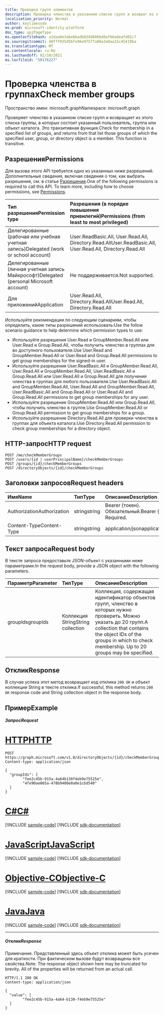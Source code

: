 ```yaml
---
title: Проверка групп элементов
description: Проверка членства в указанном списке групп и возврат из этого списка этих групп
localization_priority: Normal
author: keylimesoda
ms.prod: microsoft-identity-platform
doc_type: apiPageType
ms.openlocfilehash: a1daa0e3abe6badb8349806bd8af66adeafd02c7
ms.sourcegitcommit: 48fff935d56fe96e97577a80a3a0aa15c45419ba
ms.translationtype: MT
ms.contentlocale: ru-RU
ms.lasthandoff: 02/10/2021
ms.locfileid: "50176227"
---
```

# <a name="check-member-groups"></a><span data-ttu-id="51304-103">Проверка членства в группах</span><span class="sxs-lookup"><span data-stu-id="51304-103">Check member groups</span></span>

<span data-ttu-id="51304-104">Пространство имен: microsoft.graph</span><span class="sxs-lookup"><span data-stu-id="51304-104">Namespace: microsoft.graph</span></span>

<span data-ttu-id="51304-p101">Проверяет членство в указанном списке групп и возвращает из этого списка группы, в которых состоит указанный пользователь, группа или объект каталога. Это транзитивная функция.</span><span class="sxs-lookup"><span data-stu-id="51304-p101">Check for membership in a specified list of groups, and returns from that list those groups of which the specified user, group, or directory object is a member. This function is transitive.</span></span>

## <a name="permissions"></a><span data-ttu-id="51304-107">Разрешения</span><span class="sxs-lookup"><span data-stu-id="51304-107">Permissions</span></span>
<span data-ttu-id="51304-p102">Для вызова этого API требуется одно из указанных ниже разрешений. Дополнительные сведения, включая сведения о том, как выбрать разрешения, см. в статье [Разрешения](/graph/permissions-reference).</span><span class="sxs-lookup"><span data-stu-id="51304-p102">One of the following permissions is required to call this API. To learn more, including how to choose permissions, see [Permissions](/graph/permissions-reference).</span></span>

|<span data-ttu-id="51304-110">Тип разрешения</span><span class="sxs-lookup"><span data-stu-id="51304-110">Permission type</span></span>      | <span data-ttu-id="51304-111">Разрешения (в порядке повышения привилегий)</span><span class="sxs-lookup"><span data-stu-id="51304-111">Permissions (from least to most privileged)</span></span>              |
|:--------------------|:---------------------------------------------------------|
|<span data-ttu-id="51304-112">Делегированные (рабочая или учебная учетная запись)</span><span class="sxs-lookup"><span data-stu-id="51304-112">Delegated (work or school account)</span></span> | <span data-ttu-id="51304-113">User.ReadBasic.All, User.Read.All, Directory.Read.All</span><span class="sxs-lookup"><span data-stu-id="51304-113">User.ReadBasic.All, User.Read.All, Directory.Read.All</span></span>    |
|<span data-ttu-id="51304-114">Делегированные (личная учетная запись Майкрософт)</span><span class="sxs-lookup"><span data-stu-id="51304-114">Delegated (personal Microsoft account)</span></span> | <span data-ttu-id="51304-115">Не поддерживается.</span><span class="sxs-lookup"><span data-stu-id="51304-115">Not supported.</span></span>    |
|<span data-ttu-id="51304-116">Для приложений</span><span class="sxs-lookup"><span data-stu-id="51304-116">Application</span></span> | <span data-ttu-id="51304-117">User.Read.All, Directory.Read.All</span><span class="sxs-lookup"><span data-stu-id="51304-117">User.Read.All, Directory.Read.All</span></span> |

<span data-ttu-id="51304-118">Используйте рекомендации по следующим сценариям, чтобы определить, какие типы разрешений использовать:</span><span class="sxs-lookup"><span data-stu-id="51304-118">Use the follow scenario guidance to help determine which permission types to use:</span></span>
- <span data-ttu-id="51304-119">Используйте разрешения User.Read и GroupMember.Read.All или User.Read и Group.Read.All, чтобы получить членство в группах для во доступного пользователя.</span><span class="sxs-lookup"><span data-stu-id="51304-119">Use User.Read and GroupMember.Read.All or User.Read and Group.Read.All permissions to get group memberships for the signed-in user.</span></span>
- <span data-ttu-id="51304-120">Используйте разрешения User.ReadBasic.All и GroupMember.Read.All, User.Read.All и GroupMember.Read.All, User.ReadBasic.All и Group.Read.All или User.Read.All и Group.Read.All для получения членства в группах для любого пользователя.</span><span class="sxs-lookup"><span data-stu-id="51304-120">Use User.ReadBasic.All and GroupMember.Read.All, User.Read.All and GroupMember.Read.All, User.ReadBasic.All and Group.Read.All or User.Read.All and Group.Read.All permissions to get group memberships for any user.</span></span>
- <span data-ttu-id="51304-121">Используйте разрешение GroupMember.Read.All или Group.Read.All, чтобы получить членство в группе.</span><span class="sxs-lookup"><span data-stu-id="51304-121">Use GroupMember.Read.All or Group.Read.All permission to get group memberships for a group.</span></span>
- <span data-ttu-id="51304-122">Используйте разрешение Directory.Read.All для проверки членства в группах для объекта каталога.</span><span class="sxs-lookup"><span data-stu-id="51304-122">Use Directory.Read.All permission to check group memberships for a directory object.</span></span>

## <a name="http-request"></a><span data-ttu-id="51304-123">HTTP-запрос</span><span class="sxs-lookup"><span data-stu-id="51304-123">HTTP request</span></span>
<!-- { "blockType": "ignored" } -->
```http
POST /me/checkMemberGroups
POST /users/{id | userPrincipalName}/checkMemberGroups
POST /groups/{id}/checkMemberGroups
POST /directoryObjects/{id}/checkMemberGroups
```
## <a name="request-headers"></a><span data-ttu-id="51304-124">Заголовки запросов</span><span class="sxs-lookup"><span data-stu-id="51304-124">Request headers</span></span>
| <span data-ttu-id="51304-125">Имя</span><span class="sxs-lookup"><span data-stu-id="51304-125">Name</span></span>       | <span data-ttu-id="51304-126">Тип</span><span class="sxs-lookup"><span data-stu-id="51304-126">Type</span></span> | <span data-ttu-id="51304-127">Описание</span><span class="sxs-lookup"><span data-stu-id="51304-127">Description</span></span>|
|:---------------|:--------|:----------|
| <span data-ttu-id="51304-128">Authorization</span><span class="sxs-lookup"><span data-stu-id="51304-128">Authorization</span></span>  | <span data-ttu-id="51304-129">string</span><span class="sxs-lookup"><span data-stu-id="51304-129">string</span></span>  | <span data-ttu-id="51304-p103">Bearer {токен}. Обязательный.</span><span class="sxs-lookup"><span data-stu-id="51304-p103">Bearer {token}. Required.</span></span> |
| <span data-ttu-id="51304-132">Content-Type</span><span class="sxs-lookup"><span data-stu-id="51304-132">Content-Type</span></span>  | <span data-ttu-id="51304-133">string</span><span class="sxs-lookup"><span data-stu-id="51304-133">string</span></span> | <span data-ttu-id="51304-134">application/json</span><span class="sxs-lookup"><span data-stu-id="51304-134">application/json</span></span>  |

## <a name="request-body"></a><span data-ttu-id="51304-135">Текст запроса</span><span class="sxs-lookup"><span data-stu-id="51304-135">Request body</span></span>
<span data-ttu-id="51304-136">В тексте запроса предоставьте JSON-объект с указанными ниже параметрами.</span><span class="sxs-lookup"><span data-stu-id="51304-136">In the request body, provide a JSON object with the following parameters.</span></span>

| <span data-ttu-id="51304-137">Параметр</span><span class="sxs-lookup"><span data-stu-id="51304-137">Parameter</span></span>    | <span data-ttu-id="51304-138">Тип</span><span class="sxs-lookup"><span data-stu-id="51304-138">Type</span></span>   |<span data-ttu-id="51304-139">Описание</span><span class="sxs-lookup"><span data-stu-id="51304-139">Description</span></span>|
|:---------------|:--------|:----------|
|<span data-ttu-id="51304-140">groupIds</span><span class="sxs-lookup"><span data-stu-id="51304-140">groupIds</span></span>|<span data-ttu-id="51304-141">Коллекция String</span><span class="sxs-lookup"><span data-stu-id="51304-141">String collection</span></span>|<span data-ttu-id="51304-p104">Коллекция, содержащая идентификатор объектов групп, членство в которых нужно проверить. Можно указать до 20 групп.</span><span class="sxs-lookup"><span data-stu-id="51304-p104">A collection that contains the object IDs of the groups in which to check membership. Up to 20 groups may be specified.</span></span>|

## <a name="response"></a><span data-ttu-id="51304-144">Отклик</span><span class="sxs-lookup"><span data-stu-id="51304-144">Response</span></span>

<span data-ttu-id="51304-145">В случае успеха этот метод возвращает код отклика `200 OK` и объект коллекции String в тексте отклика.</span><span class="sxs-lookup"><span data-stu-id="51304-145">If successful, this method returns `200 OK` response code and String collection object in the response body.</span></span>

## <a name="example"></a><span data-ttu-id="51304-146">Пример</span><span class="sxs-lookup"><span data-stu-id="51304-146">Example</span></span>

##### <a name="request"></a><span data-ttu-id="51304-147">Запрос</span><span class="sxs-lookup"><span data-stu-id="51304-147">Request</span></span>


# <a name="http"></a>[<span data-ttu-id="51304-148">HTTP</span><span class="sxs-lookup"><span data-stu-id="51304-148">HTTP</span></span>](#tab/http)
<!-- {
  "blockType": "request",
  "name": "directoryobject_checkmembergroups"
}-->
```http
POST https://graph.microsoft.com/v1.0/directoryObjects/{id}/checkMemberGroups
Content-type: application/json

{
  "groupIds": [
        "fee2c45b-915a-4a64b130f4eb9e75525e",
        "4fe90ae065a-478b9400e0a0e1cbd540"
  ]
}
```
# <a name="c"></a>[<span data-ttu-id="51304-149">C#</span><span class="sxs-lookup"><span data-stu-id="51304-149">C#</span></span>](#tab/csharp)
[!INCLUDE [sample-code](../includes/snippets/csharp/directoryobject-checkmembergroups-csharp-snippets.md)]
[!INCLUDE [sdk-documentation](../includes/snippets/snippets-sdk-documentation-link.md)]

# <a name="javascript"></a>[<span data-ttu-id="51304-150">JavaScript</span><span class="sxs-lookup"><span data-stu-id="51304-150">JavaScript</span></span>](#tab/javascript)
[!INCLUDE [sample-code](../includes/snippets/javascript/directoryobject-checkmembergroups-javascript-snippets.md)]
[!INCLUDE [sdk-documentation](../includes/snippets/snippets-sdk-documentation-link.md)]

# <a name="objective-c"></a>[<span data-ttu-id="51304-151">Objective-C</span><span class="sxs-lookup"><span data-stu-id="51304-151">Objective-C</span></span>](#tab/objc)
[!INCLUDE [sample-code](../includes/snippets/objc/directoryobject-checkmembergroups-objc-snippets.md)]
[!INCLUDE [sdk-documentation](../includes/snippets/snippets-sdk-documentation-link.md)]

# <a name="java"></a>[<span data-ttu-id="51304-152">Java</span><span class="sxs-lookup"><span data-stu-id="51304-152">Java</span></span>](#tab/java)
[!INCLUDE [sample-code](../includes/snippets/java/directoryobject-checkmembergroups-java-snippets.md)]
[!INCLUDE [sdk-documentation](../includes/snippets/snippets-sdk-documentation-link.md)]

---


##### <a name="response"></a><span data-ttu-id="51304-153">Отклик</span><span class="sxs-lookup"><span data-stu-id="51304-153">Response</span></span>
<span data-ttu-id="51304-p105">Примечание. Представленный здесь объект отклика может быть усечен для краткости. При фактическом вызове будут возвращены все свойства.</span><span class="sxs-lookup"><span data-stu-id="51304-p105">Note: The response object shown here may be truncated for brevity. All of the properties will be returned from an actual call.</span></span>
<!-- {
  "blockType": "response",
  "truncated": true,
  "@odata.type": "string",
  "isCollection": true
} -->
```http
HTTP/1.1 200 OK
Content-type: application/json

{
  "value": [
        "fee2c45b-915a-4a64-b130-f4eb9e75525e"
  ]
}
```

<!-- uuid: 8fcb5dbc-d5aa-4681-8e31-b001d5168d79
2015-10-25 14:57:30 UTC -->
<!-- {
  "type": "#page.annotation",
  "description": "directoryObject: checkMemberGroups",
  "keywords": "",
  "section": "documentation",
  "tocPath": "",
  "suppressions": [
  ]
}-->

